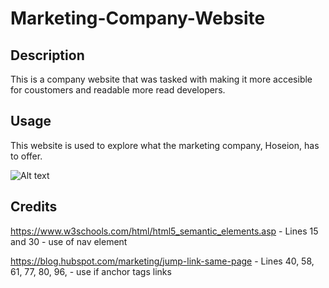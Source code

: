 # Marketing-Company-Website

## Description

This is a company website that was tasked with making it more accesible for coustomers and readable more read developers. 

## Usage

This website is used to explore what the marketing company, Hoseion, has to offer.

![Alt text](/Develop/assets/images/screenshot.png "Screenshot of website")
## Credits

https://www.w3schools.com/html/html5_semantic_elements.asp - Lines 15 and 30 - use of nav element

https://blog.hubspot.com/marketing/jump-link-same-page - Lines 40, 58, 61, 77, 80, 96, - use if anchor tags links

